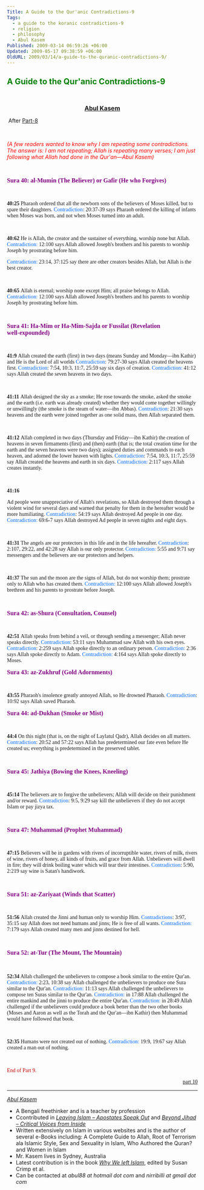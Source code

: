 ```yaml
---
Title: A Guide to the Qur'anic Contradictions-9
Tags:
  - a guide to the koranic contradictions-9
  - religion
  - philosophy
  - Abul Kasem
Published: 2009-03-14 06:59:26 +06:00
Updated: 2009-05-17 09:38:59 +06:00
OldURL: 2009/03/14/a-guide-to-the-quranic-contradictions-9/
---
```


<h2><span style="color: #008000;">A Guide to the Qur'anic Contradictions-9</span></h2>
<p class="MsoNormal" style="text-align: center;" align="center"> </p>
<p class="MsoNormal" style="text-align: center;" align="center"><span style="font-size: medium; color: #000080;"><strong><a href="https://gold.mukto-mona.com/Articles/kasem/index.html">Abul Kasem</a></strong></span></p>
<p class="MsoNormal"> After <a href="https://enblog.muktomona.com/?p=198">Part-8</a></p>
<p class="MsoNormal"> </p>
<p class="MsoNormal"><em><span style="color: red;">(A few readers wanted to know why I am repeating some contradictions. The answer is: I am not repeating; Allah is repeating many verses; I am just following what Allah had done in the Qur'an—Abul Kasem)</span></em></p>
<p class="MsoNormal"> </p>
<p class="MsoNormal"><span style="font-size: medium; color: #800080;"><strong><span style="font-family: Verdana;">Sura 40: al‑Mumin (The Believer) or Gafir (He who Forgives)</span></strong></span></p>
<p class="MsoNormal"><span style="font-family: Verdana;"> </span></p>

<p class="MsoNormal"><span style="font-family: Verdana;"><strong>40:25
</strong>Pharaoh ordered that all the newborn sons of the believers of Moses killed, but to spare their daughters.
<span style="color: #0066ff;">Contradiction</span>: 20:37‑39 says Pharaoh ordered the killing of infants when Moses was born, and not when Moses turned into an adult.</span>
<p class="MsoNormal"><span style="font-family: Verdana;"> </span></p>

<p class="MsoNormal"><span style="font-family: Verdana;"><strong>40:62
</strong>He is Allah, the creator and the sustainer of everything, worship none but Allah.
<span style="color: #0066ff;">Contradiction:</span> 12:100 says Allah allowed Joseph's brothers and his parents to worship Joseph by prostrating before him.</span>
<p class="MsoNormal"><span style="font-family: Verdana;"><span style="color: #0066ff;">Contradiction:</span> 23:14, 37:125 say there are other creators besides Allah, but Allah is the best creator.</span></p>
<p class="MsoNormal"><span style="font-family: Verdana;"> </span></p>

<p class="MsoNormal"><span style="font-family: Verdana;"><strong>40:65
</strong>Allah is eternal; worship none except Him; all praise belongs to Allah.
<span style="color: #0066ff;">Contradiction:</span> 12:100 says Allah allowed Joseph's brothers and his parents to worship Joseph by prostrating before him.</span>
<p class="MsoNormal"><span style="font-family: Verdana;"> </span></p>
<p class="MsoNormal"><strong><span style="font-size: medium; color: #800080;"><span style="font-family: Verdana;">Sura 41: Ha‑Mim or Ha‑Mim‑Sajda or Fussilat (Revelation well‑expounded)</span></span></strong></p>
<p class="MsoNormal"><span style="font-family: Verdana;"> </span></p>

<p class="MsoNormal"><span style="font-family: Verdana;"><strong>41:9
</strong>Allah created the earth (first) in two days (means Sunday and Monday—ibn Kathir) and He is the Lord of all worlds
<span style="color: #0066ff;">Contradiction</span>: 79:27‑30 says Allah created the heavens first.
<span style="color: #0066ff;">Contradiction</span>: 7:54, 10:3, 11:7, 25:59 say six days of creation.
<span style="color: #0066ff;">Contradiction:</span> 41:12 says Allah created the seven heavens in two days.</span>
<p class="MsoNormal"><span style="font-family: Verdana;"> </span></p>

<p class="MsoNormal"><span style="font-family: Verdana;"><strong>41:11
</strong>Allah designed the sky as a smoke; He rose towards the smoke, asked the smoke and the earth (i.e. earth was already created) whether they would come together willingly or unwillingly (the smoke is the steam of water—ibn Abbas).
<span style="color: #0066ff;">Contradiction</span>: 21:30 says heavens and the earth were joined together as one solid mass, then Allah separated them.</span>
<p class="MsoNormal"><span style="font-family: Verdana;"> </span></p>

<p class="MsoNormal"><span style="font-family: Verdana;"><strong>41:12
</strong>Allah completed in two days (Thursday and Friday—ibn Kathir) the creation of heavens in seven firmaments (first) and (then) earth (that is; the total creation time for the earth and the seven heavens were two days); assigned duties and commands to each heaven, and adorned the lower heaven with lights.
<span style="color: #0066ff;">Contradiction</span>: 7:54, 10:3, 11:7, 25:59 say Allah created the heavens and earth in six days. <span style="color: #0066ff;">Contradiction:</span> 2:117 says Allah creates instantly.</span>
<p class="MsoNormal"><span style="font-family: Verdana;"> </span></p>
<p class="MsoNormal"><span style="font-family: Verdana;"><strong>41:16</strong></span></p>

<p class="MsoNormal"><span style="font-family: Verdana;">Ad people were unappreciative of Allah's revelations, so Allah destroyed them through a violent wind for several days and warned that penalty for them in the hereafter would be more humiliating.
<span style="color: #0066ff;">Contradiction</span>: 54:19 says Allah destroyed Ad people in one day.
<span style="color: #0066ff;">Contradiction:</span> 69:6‑7 says Allah destroyed Ad people in seven nights and eight days.</span>
<p class="MsoNormal"><span style="font-family: Verdana;"> </span></p>

<p class="MsoNormal"><span style="font-family: Verdana;"><strong>41:31
</strong>The angels are our protectors in this life and in the life hereafter.
<span style="color: #0066ff;">Contradiction</span>: 2:107, 29:22, and 42:28 say Allah is our only protector.
<span style="color: #0066ff;">Contradiction:</span> 5:55 and 9:71 say messengers and the believers are our protectors and helpers.</span>
<p class="MsoNormal"><span style="font-family: Verdana;"> </span></p>

<p class="MsoNormal"><span style="font-family: Verdana;"><strong>41:37
</strong>The sun and the moon are the signs of Allah, but do not worship them; prostrate only to Allah who has created them.
<span style="color: #0066ff;">Contradiction:</span> 12:100 says Allah allowed Joseph's brethren and his parents to prostrate before Joseph.</span>
<p class="MsoNormal"><span style="font-family: Verdana;"> </span></p>
<p class="MsoNormal"><strong><span style="font-size: medium; color: #800080;"><span style="font-family: Verdana;">Sura 42: as‑Shura (Consultation, Counsel)</span></span></strong></p>
<p class="MsoNormal"><span style="font-family: Verdana;"> </span></p>

<p class="MsoNormal"><span style="font-family: Verdana;"><strong>42:51
</strong>Allah speaks from behind a veil, or through sending a messenger; Allah never speaks directly.
<span style="color: #0066ff;">Contradiction</span>: 53:11 says Muhammad saw Allah with his own eyes.
<span style="color: #0066ff;">Contradiction</span>: 2:259 says Allah spoke directly to an ordinary person.
<span style="color: #0066ff;">Contradiction:</span> 2:36 says Allah spoke directly to Adam.
<span style="color: #0066ff;">Contradiction:</span> 4:164 says Allah spoke directly to Moses.</span>
<p class="MsoNormal"><strong><span style="font-size: medium; color: #800080;"><span style="font-family: Verdana;">Sura 43: az‑Zukhruf (Gold Adornments)</span></span></strong></p>
<p class="MsoNormal"><span style="font-family: Verdana;"> </span></p>

<p class="MsoNormal"><span style="font-family: Verdana;"><strong>43:55
</strong>Pharaoh's insolence greatly annoyed Allah, so He drowned Pharaoh.
<span style="color: #0066ff;">Contradiction</span>: 10:92 says Allah saved Pharaoh.</span>
<p class="MsoNormal"><strong><span style="font-size: medium; color: #800080;"><span style="font-family: Verdana;">Sura 44: ad‑Dukhan (Smoke or Mist)</span></span></strong></p>
<p class="MsoNormal"><span style="font-family: Verdana;"> </span></p>

<p class="MsoNormal"><span style="font-family: Verdana;"><strong>44:4
</strong>On this night (that is, on the night of Laylatul Qadr), Allah decides on all matters.
<span style="color: #0066ff;">Contradiction</span>: 20:52 and 57:22 says Allah has predetermined our fate even before He created us; everything is predetermined in the preserved tablet.</span>
<p class="MsoNormal"><span style="font-family: Verdana;"> </span></p>
<p class="MsoNormal"><strong><span style="font-size: medium; color: #800080;"><span style="font-family: Verdana;">Sura 45: Jathiya (Bowing the Knees, Kneeling)</span></span></strong></p>
<p class="MsoNormal"><span style="font-family: Verdana;"> </span></p>

<p class="MsoNormal"><span style="font-family: Verdana;"><strong>45:14
</strong>The believers are to forgive the unbelievers; Allah will decide on their punishment and/or reward.
<span style="color: #0066ff;">Contradiction</span>: 9:5, 9:29 say kill the unbelievers if they do not accept Islam or pay jizya tax.</span>
<p class="MsoNormal"><span style="font-family: Verdana;"> </span></p>
<p class="MsoNormal"><strong><span style="font-size: medium; color: #800080;"><span style="font-family: Verdana;">Sura 47: Muhammad (Prophet Muhammad)</span></span></strong></p>
<p class="MsoNormal"><span style="font-family: Verdana;"> </span></p>

<p class="MsoNormal"><span style="font-family: Verdana;"><strong>47:15
</strong>Believers will be in gardens with rivers of incorruptible water, rivers of milk, rivers of wine, rivers of honey, all kinds of fruits, and grace from Allah. Unbelievers will dwell in fire; they will drink boiling water which will tear their intestines.
<span style="color: #0066ff;">Contradiction</span>: 5:90, 2:219 say wine is Satan's handiwork.</span>
<p class="MsoNormal"><span style="font-family: Verdana;"> </span></p>
<p class="MsoNormal"><strong><span style="font-size: medium; color: #800080;"><span style="font-family: Verdana;">Sura 51: az‑Zariyaat (Winds that Scatter)</span></span></strong></p>
<p class="MsoNormal"><span style="font-family: Verdana;"> </span></p>

<p class="MsoNormal"><span style="font-family: Verdana;"><strong>51:56
</strong>Allah created the Jinni and human only to worship Him.
<span style="color: #0066ff;">Contradictions</span>: 3:97, 35:15 say Allah does not need humans and jinns; He is free of all wants.
<span style="color: #0066ff;">Contradiction:</span> 7:179 says Allah created many men and jinns destined for hell.</span>
<p class="MsoNormal"><span style="font-family: Verdana;"> </span></p>
<p class="MsoNormal"><strong><span style="font-size: medium; color: #800080;"><span style="font-family: Verdana;">Sura 52: at‑Tur (The Mount, The Mountain)</span></span></strong></p>
<p class="MsoNormal"><strong><span style="font-size: medium; color: #800080;"><span style="font-family: Verdana;"> </span></span></strong></p>

<p class="MsoNormal"><span style="font-family: Verdana;"><strong>52:34</strong>
Allah challenged the unbelievers to compose a book similar to the entire Qur'an.
<span style="color: #0066ff;">Contradiction:</span> 2:23, 10:38 say Allah challenged the unbelievers to produce one Sura similar to the Qur'an.
<span style="color: #0066ff;">Contradiction:</span> 11:13 says Allah challenged the unbelievers to compose ten Suras similar to the Qur'an.
<span style="color: #0066ff;">Contradiction:</span> in 17:88 Allah challenged the entire mankind and the jinni to produce the entire Qur'an.
<span style="color: #0066ff;">Contradiction:</span> in 28:49 Allah challenged if the unbelievers could produce a book better than the two other books (Moses and Aaron as well as the Torah and the Qur'an—ibn Kathir) then Muhammad would have followed that book.</span>
<p class="MsoNormal"><span style="font-family: Verdana;"> </span></p>

<p class="MsoNormal"><span style="font-family: Verdana;"><strong>52:35
</strong>Humans were not created out of nothing.
<span style="color: #0066ff;">Contradiction:</span> 19:9, 19:67 say Allah created a man out of nothing.</span>
<p class="MsoNormal"><span style="font-family: Verdana;"> </span></p>
<p class="MsoNormal"><span style="font-family: Verdana;"><span style="color: #c00000;">End of Part 9.</span></span></p>
<p class="MsoNormal" style="text-align: right;"><span style="font-family: Verdana;"><a href="https://enblog.muktomona.com/?p=219">part 10</a></span></p>

----
*[Abul Kasem](https://gold.mukto-mona.com/Articles/kasem/index.html)* 

- A Bengali freethinker and is a teacher by profession
- Ccontributed in [*Leaving Islam – Apostates Speak Out*](https://www.amazon.com/Leaving-Islam-Apostates-Speak-Out/dp/1591020689) and [*Beyond Jihad – Critical Voices from Inside*](https://www.amazon.com/gp/product/1933146192)
- Written extensively on Islam in various websites and is the author of several e-Books including: A Complete Guide to Allah, Root of Terrorism ala Islamic Style, Sex and Sexuality in Islam, Who Authored the Quran? and Women in Islam
- Mr. Kasem lives in Sydney, Australia
- Latest contribution is in the book [*Why We left Islam*](https://www.amazon.com/Why-We-Left-Islam-Muslims/dp/0979267102), edited by Susan Crimp et al.
- Can be contacted at *abul88 at hotmail dot com* and *nirribilli at gmail dot com* 
